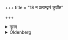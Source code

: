 +++
title = "18 न प्रत्यग्द्वारं कुर्वीत"

+++

<details><summary>मूलम्</summary>

न प्रत्यग्द्वारं कुर्वीत १८
</details>

<details><summary>Oldenberg</summary>

18. Let him not build it with its door to the west.
</details>
